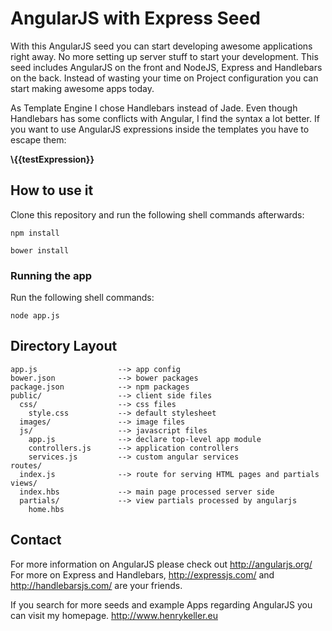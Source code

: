 # AngularJS with Express Seed

With this AngularJS seed you can start developing awesome applications right away. No more setting
up server stuff to start your development. This seed includes AngularJS on the front and NodeJS, Express and
Handlebars on the back. Instead of wasting your time on Project configuration you can start making awesome apps today.

As Template Engine I chose Handlebars instead of Jade. Even though Handlebars has some conflicts with Angular,
I find the syntax a lot better. If you want to use AngularJS expressions inside the templates you have to escape them:

**\\{{testExpression}}**

## How to use it

Clone this repository and run the following shell commands afterwards:

```shell
npm install
```

```shell
bower install
```

### Running the app

Run the following shell commands:

```shell
node app.js
```

## Directory Layout
    
    app.js                  --> app config
    bower.json              --> bower packages
    package.json            --> npm packages
    public/                 --> client side files
      css/                  --> css files
        style.css           --> default stylesheet
      images/               --> image files
      js/                   --> javascript files
        app.js              --> declare top-level app module
        controllers.js      --> application controllers
        services.js         --> custom angular services
    routes/
      index.js              --> route for serving HTML pages and partials
    views/
      index.hbs             --> main page processed server side
      partials/             --> view partials processed by angularjs
        home.hbs



## Contact

For more information on AngularJS please check out http://angularjs.org/
For more on Express and Handlebars, http://expressjs.com/ and http://handlebarsjs.com/ are
your friends.

If you search for more seeds and example Apps regarding AngularJS you can visit my homepage.
http://www.henrykeller.eu
